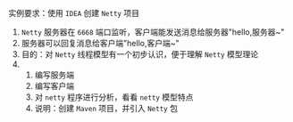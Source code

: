 实例要求：使用 `IDEA` 创建 `Netty` 项目

1. `Netty` 服务器在 `6668` 端口监听，客户端能发送消息给服务器"hello,服务器~"
2. 服务器可以回复消息给客户端"hello,客户端~"
3. 目的：对 `Netty` 线程模型有一个初步认识，便于理解 `Netty` 模型理论
4.
    1. 编写服务端
    2. 编写客户端
    3. 对 `netty` 程序进行分析，看看 `netty` 模型特点
    4. 说明：创建 `Maven` 项目，并引入 `Netty` 包
    
